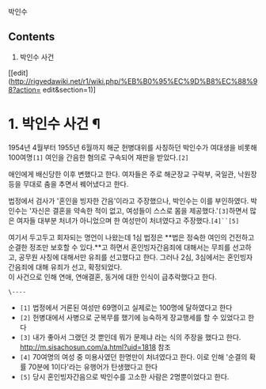 박인수  

## Contents

    

1. 박인수 사건 

[[edit](http://rigvedawiki.net/r1/wiki.php/%EB%B0%95%EC%9D%B8%EC%88%98?action=
edit&section=1)]

# 1. 박인수 사건 ¶

1954년 4월부터 1955년 6월까지 해군 헌병대위를 사칭하던 박인수가 여대생을 비롯해 100여명`[1]` 여인을 간음한 혐의로 구속되어
재판을 받았다.`[2]`

  

애인에게 배신당한 이후 변했다고 한다. 여자들은 주로 해군장교 구락부, 국일관, 낙원장 등을 무대로 춤을 추면서 꿰어냈다고 한다.

  

법정에서 검사가 '혼인을 빙자한 간음'이라고 주장했으나, 박인수는 이를 부인하였다. 박인수는 '자신은 결혼을 약속한 적이 없고, 여성들이
스스로 몸을 제공했다.'`[3]`하면서 많은 여자들 대부분 처녀가 아니었으며 한 여성만이 처녀였다고 주장했다.`[4]``[5]`

  

여기서 두고두고 회자되는 명언이 나왔는데 1심 법정은 **법은 정숙한 여인의 건전하고 순결한 정조만 보호할 수 있다.**고 하면서
혼인빙자간음죄에 대해서는 무죄를 선고하고, 공무원 사칭에 대해서만 유죄를 선고했다고 한다. 그러나 2심, 3심에서는 혼인빙자간음죄에 대해
유죄가 선고, 확정되었다.  
이 사건으로 인해 연애, 연애결혼, 동거에 대한 인식이 급추락했다고 한다.

`\----`

  * `[1]` 법정에서 거론된 여성만 69명이고 실제로는 100명에 달하였다고 한다
  * `[2]` 헌병대에서 사병으로 군복무를 했기에 능숙하게 장교행세를 할 수 있었다고 한다
  * `[3]` 내가 좋아서 그랬던 것 뿐인데 뭐가 문제냐 라는 식의 주장을 했다고 한다. <http://m.sisachosun.com/a.html?uid=1818> 참조
  * `[4]` 70여명의 여성 중 미용사였던 한명만이 처녀였다고 한다. 이로 인해 '순결의 확률 70분에 1이다'라는 유행어가 탄생했다고 한다
  * `[5]` 당시 혼인빙자간음으로 박인수를 고소한 사람은 2명뿐이었다고 한다.

